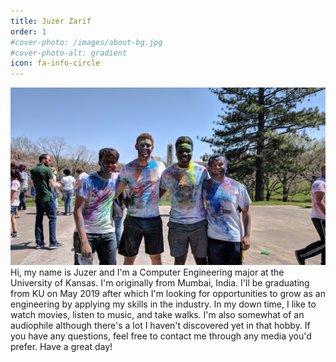```yaml
---
title: Juzer Zarif
order: 1
#cover-photo: /images/about-bg.jpg
#cover-photo-alt: gradient
icon: fa-info-circle
---
```


<a class="image featured" href="#"><img src="/images/about-bg.jpg" alt="about banner" /></a>
Hi, my name is Juzer and I'm a Computer Engineering major at the University of Kansas. I'm originally from 
Mumbai, India. I'll be graduating from KU on May 2019 after which I'm looking for opportunities to grow as an 
engineering by applying my skills in the industry. In my down time, I like to watch movies, listen to music, and take walks. I'm also somewhat of an audiophile although there's a lot I haven't discovered yet in that hobby. If you have any questions, feel free to contact me through any media you'd prefer. Have a great day! 

